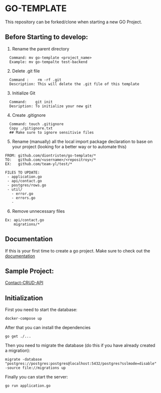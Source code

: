 # GO-TEMPLATE
This repository can be forked/clone when starting a new GO Project.

## Before Starting to develop:

1. Rename the parent directory
```
  Command: mv go-template <project_name>
  Example: mv go-tempalte test-backend
```
 

2. Delete .git file
```
  Command :    rm -rf .git
  Description: This will delete the .git file of this template
```

3. Initialize Git
```
  Command:    git init
  Desription: To initialize your new git
```

4. Create .gitignore
```
  Command: touch .gitignore
  Copy ./gitignore.txt
  ## Make sure to ignore sensitivie files
```

5. Rename (manually) all the local import package declaration to base on your project (looking for a better way or to automate this)
```
FROM: github.com/diontristen/go-template/*
TO:   github.com/<username>/<repositroy>/*
EX:   github.com/team-yl/test/*

FILES TO UPDATE:
 - application.go
 - api/contact.go
 - postgres/rows.go
 - util/
   - error.go
   - errors.go
   -  
```
6. Remove unnecessary files
```
Ex: api/contact.go
    migrations/*
``` 

## Documentation
If this is  your first time to create a go project. Make sure to check out the [documentation](documentation.md)

## Sample Project:
[Contact-CRUD-API](github.com/diontristen/contact-go)

## Initialization
First you need to start the database:
```
docker-compose up
```

After that you can install the dependencies
```
go get ./...
```


Then you need to migrate the database (do this if you have already created a migration):
```
migrate -database "postgres://postgres:postgres@localhost:5432/postgres?sslmode=disable" -source file://migrations up
```

Finally you can start the server:
```
go run application.go
```

   

